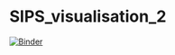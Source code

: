 # SIPS_visualisation_2

[![Binder](https://mybinder.org/badge_logo.svg)](https://mybinder.org/v2/gh/ajstewartlang/SIPS_visualisation_2/master?urlpath=rstudio)
